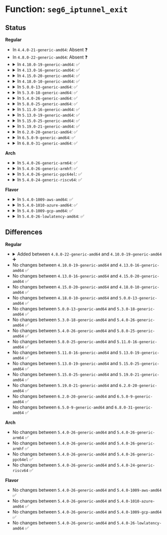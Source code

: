 # Function: <code>seg6_iptunnel_exit</code>

## Status
<b>Regular</b>
<ul>
<li>
In <code>4.4.0-21-generic-amd64</code>: Absent ❓
</li>
<li>
In <code>4.8.0-22-generic-amd64</code>: Absent ❓
</li>
<li>
<details>
<summary>In <code>4.10.0-19-generic-amd64</code>: ✅</summary>

```c
void seg6_iptunnel_exit()
```

```json
{
  "name": "seg6_iptunnel_exit",
  "collision_type": "Unique Global",
  "inline_type": "No",
  "funcs": [
    {
      "addr": 18446744071587907616,
      "name": "seg6_iptunnel_exit",
      "external": true,
      "loc": "net/ipv6/seg6_iptunnel.c:433",
      "file": "net/ipv6/seg6_iptunnel.c",
      "inline": "seen, unknown",
      "caller_inline": [],
      "caller_func": [
        "net/ipv6/seg6.c:seg6_exit",
        "net/ipv6/seg6.c:seg6_init"
      ]
    }
  ],
  "symbols": [
    {
      "addr": 18446744071587907616,
      "name": "seg6_iptunnel_exit",
      "section": ".text",
      "bind": "STB_GLOBAL",
      "size": 28
    }
  ]
}
```
</details>
</li>
<li>
<details>
<summary>In <code>4.13.0-16-generic-amd64</code>: ✅</summary>

```c
void seg6_iptunnel_exit()
```

```json
{
  "name": "seg6_iptunnel_exit",
  "collision_type": "Unique Global",
  "inline_type": "No",
  "funcs": [
    {
      "addr": 18446744071588065344,
      "name": "seg6_iptunnel_exit",
      "external": true,
      "loc": "net/ipv6/seg6_iptunnel.c:449",
      "file": "net/ipv6/seg6_iptunnel.c",
      "inline": "seen, unknown",
      "caller_inline": [],
      "caller_func": [
        "net/ipv6/seg6.c:seg6_exit",
        "net/ipv6/seg6.c:seg6_init"
      ]
    }
  ],
  "symbols": [
    {
      "addr": 18446744071588065344,
      "name": "seg6_iptunnel_exit",
      "section": ".text",
      "bind": "STB_GLOBAL",
      "size": 28
    }
  ]
}
```
</details>
</li>
<li>
<details>
<summary>In <code>4.15.0-20-generic-amd64</code>: ✅</summary>

```c
void seg6_iptunnel_exit()
```

```json
{
  "name": "seg6_iptunnel_exit",
  "collision_type": "Unique Global",
  "inline_type": "No",
  "funcs": [
    {
      "addr": 18446744071588604304,
      "name": "seg6_iptunnel_exit",
      "external": true,
      "loc": "net/ipv6/seg6_iptunnel.c:492",
      "file": "net/ipv6/seg6_iptunnel.c",
      "inline": "seen, unknown",
      "caller_inline": [],
      "caller_func": [
        "net/ipv6/seg6.c:seg6_exit",
        "net/ipv6/seg6.c:seg6_init"
      ]
    }
  ],
  "symbols": [
    {
      "addr": 18446744071588604304,
      "name": "seg6_iptunnel_exit",
      "section": ".text",
      "bind": "STB_GLOBAL",
      "size": 28
    }
  ]
}
```
</details>
</li>
<li>
<details>
<summary>In <code>4.18.0-10-generic-amd64</code>: ✅</summary>

```c
void seg6_iptunnel_exit()
```

```json
{
  "name": "seg6_iptunnel_exit",
  "collision_type": "Unique Global",
  "inline_type": "No",
  "funcs": [
    {
      "addr": 18446744071588969584,
      "name": "seg6_iptunnel_exit",
      "external": true,
      "loc": "net/ipv6/seg6_iptunnel.c:512",
      "file": "net/ipv6/seg6_iptunnel.c",
      "inline": "seen, unknown",
      "caller_inline": [],
      "caller_func": [
        "net/ipv6/seg6.c:seg6_exit",
        "net/ipv6/seg6.c:seg6_init"
      ]
    }
  ],
  "symbols": [
    {
      "addr": 18446744071588969584,
      "name": "seg6_iptunnel_exit",
      "section": ".text",
      "bind": "STB_GLOBAL",
      "size": 28
    }
  ]
}
```
</details>
</li>
<li>
<details>
<summary>In <code>5.0.0-13-generic-amd64</code>: ✅</summary>

```c
void seg6_iptunnel_exit()
```

```json
{
  "name": "seg6_iptunnel_exit",
  "collision_type": "Unique Global",
  "inline_type": "No",
  "funcs": [
    {
      "addr": 18446744071589193680,
      "name": "seg6_iptunnel_exit",
      "external": true,
      "loc": "net/ipv6/seg6_iptunnel.c:515",
      "file": "net/ipv6/seg6_iptunnel.c",
      "inline": "seen, unknown",
      "caller_inline": [],
      "caller_func": [
        "net/ipv6/seg6.c:seg6_exit",
        "net/ipv6/seg6.c:seg6_init"
      ]
    }
  ],
  "symbols": [
    {
      "addr": 18446744071589193680,
      "name": "seg6_iptunnel_exit",
      "section": ".text",
      "bind": "STB_GLOBAL",
      "size": 28
    }
  ]
}
```
</details>
</li>
<li>
<details>
<summary>In <code>5.3.0-18-generic-amd64</code>: ✅</summary>

```c
void seg6_iptunnel_exit()
```

```json
{
  "name": "seg6_iptunnel_exit",
  "collision_type": "Unique Global",
  "inline_type": "No",
  "funcs": [
    {
      "addr": 18446744071589647168,
      "name": "seg6_iptunnel_exit",
      "external": true,
      "loc": "net/ipv6/seg6_iptunnel.c:510",
      "file": "net/ipv6/seg6_iptunnel.c",
      "inline": "seen, unknown",
      "caller_inline": [],
      "caller_func": [
        "net/ipv6/seg6.c:seg6_exit",
        "net/ipv6/seg6.c:seg6_init"
      ]
    }
  ],
  "symbols": [
    {
      "addr": 18446744071589647168,
      "name": "seg6_iptunnel_exit",
      "section": ".text",
      "bind": "STB_GLOBAL",
      "size": 28
    }
  ]
}
```
</details>
</li>
<li>
<details>
<summary>In <code>5.4.0-26-generic-amd64</code>: ✅</summary>

```c
void seg6_iptunnel_exit()
```

```json
{
  "name": "seg6_iptunnel_exit",
  "collision_type": "Unique Global",
  "inline_type": "No",
  "funcs": [
    {
      "addr": 18446744071589871376,
      "name": "seg6_iptunnel_exit",
      "external": true,
      "loc": "net/ipv6/seg6_iptunnel.c:510",
      "file": "net/ipv6/seg6_iptunnel.c",
      "inline": "seen, unknown",
      "caller_inline": [],
      "caller_func": [
        "net/ipv6/seg6.c:seg6_exit",
        "net/ipv6/seg6.c:seg6_init"
      ]
    }
  ],
  "symbols": [
    {
      "addr": 18446744071589871376,
      "name": "seg6_iptunnel_exit",
      "section": ".text",
      "bind": "STB_GLOBAL",
      "size": 28
    }
  ]
}
```
</details>
</li>
<li>
<details>
<summary>In <code>5.8.0-25-generic-amd64</code>: ✅</summary>

```c
void seg6_iptunnel_exit()
```

```json
{
  "name": "seg6_iptunnel_exit",
  "collision_type": "Unique Global",
  "inline_type": "No",
  "funcs": [
    {
      "addr": 18446744071590898896,
      "name": "seg6_iptunnel_exit",
      "external": true,
      "loc": "net/ipv6/seg6_iptunnel.c:510",
      "file": "net/ipv6/seg6_iptunnel.c",
      "inline": "seen, unknown",
      "caller_inline": [],
      "caller_func": [
        "net/ipv6/seg6.c:seg6_exit",
        "net/ipv6/seg6.c:seg6_init"
      ]
    }
  ],
  "symbols": [
    {
      "addr": 18446744071590898896,
      "name": "seg6_iptunnel_exit",
      "section": ".text",
      "bind": "STB_GLOBAL",
      "size": 28
    }
  ]
}
```
</details>
</li>
<li>
<details>
<summary>In <code>5.11.0-16-generic-amd64</code>: ✅</summary>

```c
void seg6_iptunnel_exit()
```

```json
{
  "name": "seg6_iptunnel_exit",
  "collision_type": "Unique Global",
  "inline_type": "No",
  "funcs": [
    {
      "addr": 18446744071590960352,
      "name": "seg6_iptunnel_exit",
      "external": true,
      "loc": "net/ipv6/seg6_iptunnel.c:527",
      "file": "net/ipv6/seg6_iptunnel.c",
      "inline": "seen, unknown",
      "caller_inline": [],
      "caller_func": [
        "net/ipv6/seg6.c:seg6_exit",
        "net/ipv6/seg6.c:seg6_init"
      ]
    }
  ],
  "symbols": [
    {
      "addr": 18446744071590960352,
      "name": "seg6_iptunnel_exit",
      "section": ".text",
      "bind": "STB_GLOBAL",
      "size": 28
    }
  ]
}
```
</details>
</li>
<li>
<details>
<summary>In <code>5.13.0-19-generic-amd64</code>: ✅</summary>

```c
void seg6_iptunnel_exit()
```

```json
{
  "name": "seg6_iptunnel_exit",
  "collision_type": "Unique Global",
  "inline_type": "No",
  "funcs": [
    {
      "addr": 18446744071590890464,
      "name": "seg6_iptunnel_exit",
      "external": true,
      "loc": "net/ipv6/seg6_iptunnel.c:527",
      "file": "net/ipv6/seg6_iptunnel.c",
      "inline": "seen, unknown",
      "caller_inline": [],
      "caller_func": [
        "net/ipv6/seg6.c:seg6_exit",
        "net/ipv6/seg6.c:seg6_init"
      ]
    }
  ],
  "symbols": [
    {
      "addr": 18446744071590890464,
      "name": "seg6_iptunnel_exit",
      "section": ".text",
      "bind": "STB_GLOBAL",
      "size": 28
    }
  ]
}
```
</details>
</li>
<li>
<details>
<summary>In <code>5.15.0-25-generic-amd64</code>: ✅</summary>

```c
void seg6_iptunnel_exit()
```

```json
{
  "name": "seg6_iptunnel_exit",
  "collision_type": "Unique Global",
  "inline_type": "No",
  "funcs": [
    {
      "addr": 18446744071591722608,
      "name": "seg6_iptunnel_exit",
      "external": true,
      "loc": "net/ipv6/seg6_iptunnel.c:603",
      "file": "net/ipv6/seg6_iptunnel.c",
      "inline": "seen, unknown",
      "caller_inline": [],
      "caller_func": [
        "net/ipv6/seg6.c:seg6_exit",
        "net/ipv6/seg6.c:seg6_init"
      ]
    }
  ],
  "symbols": [
    {
      "addr": 18446744071591722608,
      "name": "seg6_iptunnel_exit",
      "section": ".text",
      "bind": "STB_GLOBAL",
      "size": 28
    }
  ]
}
```
</details>
</li>
<li>
<details>
<summary>In <code>5.19.0-21-generic-amd64</code>: ✅</summary>

```c
void seg6_iptunnel_exit()
```

```json
{
  "name": "seg6_iptunnel_exit",
  "collision_type": "Unique Global",
  "inline_type": "No",
  "funcs": [
    {
      "addr": 18446744071593423664,
      "name": "seg6_iptunnel_exit",
      "external": true,
      "loc": "net/ipv6/seg6_iptunnel.c:606",
      "file": "net/ipv6/seg6_iptunnel.c",
      "inline": "seen, unknown",
      "caller_inline": [],
      "caller_func": [
        "net/ipv6/seg6.c:seg6_exit",
        "net/ipv6/seg6.c:seg6_init"
      ]
    }
  ],
  "symbols": [
    {
      "addr": 18446744071593423664,
      "name": "seg6_iptunnel_exit",
      "section": ".text",
      "bind": "STB_GLOBAL",
      "size": 38
    }
  ]
}
```
</details>
</li>
<li>
<details>
<summary>In <code>6.2.0-20-generic-amd64</code>: ✅</summary>

```c
void seg6_iptunnel_exit()
```

```json
{
  "name": "seg6_iptunnel_exit",
  "collision_type": "Unique Global",
  "inline_type": "No",
  "funcs": [
    {
      "addr": 18446744071595336144,
      "name": "seg6_iptunnel_exit",
      "external": true,
      "loc": "net/ipv6/seg6_iptunnel.c:742",
      "file": "net/ipv6/seg6_iptunnel.c",
      "inline": "seen, unknown",
      "caller_inline": [],
      "caller_func": [
        "net/ipv6/seg6.c:seg6_exit",
        "net/ipv6/seg6.c:seg6_init"
      ]
    }
  ],
  "symbols": [
    {
      "addr": 18446744071595336144,
      "name": "seg6_iptunnel_exit",
      "section": ".text",
      "bind": "STB_GLOBAL",
      "size": 38
    }
  ]
}
```
</details>
</li>
<li>
<details>
<summary>In <code>6.5.0-9-generic-amd64</code>: ✅</summary>

```c
void seg6_iptunnel_exit()
```

```json
{
  "name": "seg6_iptunnel_exit",
  "collision_type": "Unique Global",
  "inline_type": "No",
  "funcs": [
    {
      "addr": 18446744071595731200,
      "name": "seg6_iptunnel_exit",
      "external": true,
      "loc": "net/ipv6/seg6_iptunnel.c:741",
      "file": "net/ipv6/seg6_iptunnel.c",
      "inline": "seen, unknown",
      "caller_inline": [],
      "caller_func": [
        "net/ipv6/seg6.c:seg6_exit",
        "net/ipv6/seg6.c:seg6_init"
      ]
    }
  ],
  "symbols": [
    {
      "addr": 18446744071595731200,
      "name": "seg6_iptunnel_exit",
      "section": ".text",
      "bind": "STB_GLOBAL",
      "size": 38
    }
  ]
}
```
</details>
</li>
<li>
<details>
<summary>In <code>6.8.0-31-generic-amd64</code>: ✅</summary>

```c
void seg6_iptunnel_exit()
```

```json
{
  "name": "seg6_iptunnel_exit",
  "collision_type": "Unique Global",
  "inline_type": "No",
  "funcs": [
    {
      "addr": 18446744071596579008,
      "name": "seg6_iptunnel_exit",
      "external": true,
      "loc": "net/ipv6/seg6_iptunnel.c:741",
      "file": "net/ipv6/seg6_iptunnel.c",
      "inline": "seen, unknown",
      "caller_inline": [],
      "caller_func": [
        "net/ipv6/seg6.c:seg6_exit",
        "net/ipv6/seg6.c:seg6_init"
      ]
    }
  ],
  "symbols": [
    {
      "addr": 18446744071596579008,
      "name": "seg6_iptunnel_exit",
      "section": ".text",
      "bind": "STB_GLOBAL",
      "size": 38
    }
  ]
}
```
</details>
</li>
</ul>
<b>Arch</b>
<ul>
<li>
<details>
<summary>In <code>5.4.0-26-generic-arm64</code>: ✅</summary>

```c
void seg6_iptunnel_exit()
```

```json
{
  "name": "seg6_iptunnel_exit",
  "collision_type": "Unique Global",
  "inline_type": "No",
  "funcs": [
    {
      "addr": 18446603336503589984,
      "name": "seg6_iptunnel_exit",
      "external": true,
      "loc": "net/ipv6/seg6_iptunnel.c:510",
      "file": "net/ipv6/seg6_iptunnel.c",
      "inline": "seen, unknown",
      "caller_inline": [],
      "caller_func": [
        "net/ipv6/seg6.c:seg6_exit",
        "net/ipv6/seg6.c:seg6_init"
      ]
    }
  ],
  "symbols": [
    {
      "addr": 18446603336503589984,
      "name": "seg6_iptunnel_exit",
      "section": ".text",
      "bind": "STB_GLOBAL",
      "size": 44
    }
  ]
}
```
</details>
</li>
<li>
<details>
<summary>In <code>5.4.0-26-generic-armhf</code>: ✅</summary>

```c
void seg6_iptunnel_exit()
```

```json
{
  "name": "seg6_iptunnel_exit",
  "collision_type": "Unique Global",
  "inline_type": "No",
  "funcs": [
    {
      "addr": 3236235708,
      "name": "seg6_iptunnel_exit",
      "external": true,
      "loc": "net/ipv6/seg6_iptunnel.c:510",
      "file": "net/ipv6/seg6_iptunnel.c",
      "inline": "seen, unknown",
      "caller_inline": [],
      "caller_func": [
        "net/ipv6/seg6.c:seg6_exit",
        "net/ipv6/seg6.c:seg6_init"
      ]
    }
  ],
  "symbols": [
    {
      "addr": 3236235708,
      "name": "seg6_iptunnel_exit",
      "section": ".text",
      "bind": "STB_GLOBAL",
      "size": 40
    }
  ]
}
```
</details>
</li>
<li>
<details>
<summary>In <code>5.4.0-26-generic-ppc64el</code>: ✅</summary>

```c
void seg6_iptunnel_exit()
```

```json
{
  "name": "seg6_iptunnel_exit",
  "collision_type": "Unique Global",
  "inline_type": "No",
  "funcs": [
    {
      "addr": 13835058055297398032,
      "name": "seg6_iptunnel_exit",
      "external": true,
      "loc": "net/ipv6/seg6_iptunnel.c:510",
      "file": "net/ipv6/seg6_iptunnel.c",
      "inline": "seen, unknown",
      "caller_inline": [],
      "caller_func": [
        "net/ipv6/seg6.c:seg6_exit",
        "net/ipv6/seg6.c:seg6_init"
      ]
    }
  ],
  "symbols": [
    {
      "addr": 13835058055297398032,
      "name": "seg6_iptunnel_exit",
      "section": ".text",
      "bind": "STB_GLOBAL",
      "size": 64
    }
  ]
}
```
</details>
</li>
<li>
<details>
<summary>In <code>5.4.0-24-generic-riscv64</code>: ✅</summary>

```c
void seg6_iptunnel_exit()
```

```json
{
  "name": "seg6_iptunnel_exit",
  "collision_type": "Unique Global",
  "inline_type": "No",
  "funcs": [
    {
      "addr": 18446743936279544688,
      "name": "seg6_iptunnel_exit",
      "external": true,
      "loc": "net/ipv6/seg6_iptunnel.c:510",
      "file": "net/ipv6/seg6_iptunnel.c",
      "inline": "seen, unknown",
      "caller_inline": [],
      "caller_func": [
        "net/ipv6/seg6.c:seg6_exit",
        "net/ipv6/seg6.c:seg6_init"
      ]
    }
  ],
  "symbols": [
    {
      "addr": 18446743936279544688,
      "name": "seg6_iptunnel_exit",
      "section": ".text",
      "bind": "STB_GLOBAL",
      "size": 44
    }
  ]
}
```
</details>
</li>
</ul>
<b>Flavor</b>
<ul>
<li>
<details>
<summary>In <code>5.4.0-1009-aws-amd64</code>: ✅</summary>

```c
void seg6_iptunnel_exit()
```

```json
{
  "name": "seg6_iptunnel_exit",
  "collision_type": "Unique Global",
  "inline_type": "No",
  "funcs": [
    {
      "addr": 18446744071589475744,
      "name": "seg6_iptunnel_exit",
      "external": true,
      "loc": "net/ipv6/seg6_iptunnel.c:510",
      "file": "net/ipv6/seg6_iptunnel.c",
      "inline": "seen, unknown",
      "caller_inline": [],
      "caller_func": [
        "net/ipv6/seg6.c:seg6_exit",
        "net/ipv6/seg6.c:seg6_init"
      ]
    }
  ],
  "symbols": [
    {
      "addr": 18446744071589475744,
      "name": "seg6_iptunnel_exit",
      "section": ".text",
      "bind": "STB_GLOBAL",
      "size": 28
    }
  ]
}
```
</details>
</li>
<li>
<details>
<summary>In <code>5.4.0-1010-azure-amd64</code>: ✅</summary>

```c
void seg6_iptunnel_exit()
```

```json
{
  "name": "seg6_iptunnel_exit",
  "collision_type": "Unique Global",
  "inline_type": "No",
  "funcs": [
    {
      "addr": 18446744071589200736,
      "name": "seg6_iptunnel_exit",
      "external": true,
      "loc": "net/ipv6/seg6_iptunnel.c:510",
      "file": "net/ipv6/seg6_iptunnel.c",
      "inline": "seen, unknown",
      "caller_inline": [],
      "caller_func": [
        "net/ipv6/seg6.c:seg6_exit",
        "net/ipv6/seg6.c:seg6_init"
      ]
    }
  ],
  "symbols": [
    {
      "addr": 18446744071589200736,
      "name": "seg6_iptunnel_exit",
      "section": ".text",
      "bind": "STB_GLOBAL",
      "size": 28
    }
  ]
}
```
</details>
</li>
<li>
<details>
<summary>In <code>5.4.0-1009-gcp-amd64</code>: ✅</summary>

```c
void seg6_iptunnel_exit()
```

```json
{
  "name": "seg6_iptunnel_exit",
  "collision_type": "Unique Global",
  "inline_type": "No",
  "funcs": [
    {
      "addr": 18446744071589912608,
      "name": "seg6_iptunnel_exit",
      "external": true,
      "loc": "net/ipv6/seg6_iptunnel.c:510",
      "file": "net/ipv6/seg6_iptunnel.c",
      "inline": "seen, unknown",
      "caller_inline": [],
      "caller_func": [
        "net/ipv6/seg6.c:seg6_exit",
        "net/ipv6/seg6.c:seg6_init"
      ]
    }
  ],
  "symbols": [
    {
      "addr": 18446744071589912608,
      "name": "seg6_iptunnel_exit",
      "section": ".text",
      "bind": "STB_GLOBAL",
      "size": 28
    }
  ]
}
```
</details>
</li>
<li>
<details>
<summary>In <code>5.4.0-26-lowlatency-amd64</code>: ✅</summary>

```c
void seg6_iptunnel_exit()
```

```json
{
  "name": "seg6_iptunnel_exit",
  "collision_type": "Unique Global",
  "inline_type": "No",
  "funcs": [
    {
      "addr": 18446744071589965200,
      "name": "seg6_iptunnel_exit",
      "external": true,
      "loc": "net/ipv6/seg6_iptunnel.c:510",
      "file": "net/ipv6/seg6_iptunnel.c",
      "inline": "seen, unknown",
      "caller_inline": [],
      "caller_func": [
        "net/ipv6/seg6.c:seg6_exit",
        "net/ipv6/seg6.c:seg6_init"
      ]
    }
  ],
  "symbols": [
    {
      "addr": 18446744071589965200,
      "name": "seg6_iptunnel_exit",
      "section": ".text",
      "bind": "STB_GLOBAL",
      "size": 28
    }
  ]
}
```
</details>
</li>
</ul>

## Differences
<b>Regular</b>
<ul>
<li>
<details>
<summary>Added between <code>4.8.0-22-generic-amd64</code> and <code>4.10.0-19-generic-amd64</code> ➕</summary>

```c
void seg6_iptunnel_exit()
```
</details>
</li>
<li>
No changes between <code>4.10.0-19-generic-amd64</code> and <code>4.13.0-16-generic-amd64</code> ✅
</li>
<li>
No changes between <code>4.13.0-16-generic-amd64</code> and <code>4.15.0-20-generic-amd64</code> ✅
</li>
<li>
No changes between <code>4.15.0-20-generic-amd64</code> and <code>4.18.0-10-generic-amd64</code> ✅
</li>
<li>
No changes between <code>4.18.0-10-generic-amd64</code> and <code>5.0.0-13-generic-amd64</code> ✅
</li>
<li>
No changes between <code>5.0.0-13-generic-amd64</code> and <code>5.3.0-18-generic-amd64</code> ✅
</li>
<li>
No changes between <code>5.3.0-18-generic-amd64</code> and <code>5.4.0-26-generic-amd64</code> ✅
</li>
<li>
No changes between <code>5.4.0-26-generic-amd64</code> and <code>5.8.0-25-generic-amd64</code> ✅
</li>
<li>
No changes between <code>5.8.0-25-generic-amd64</code> and <code>5.11.0-16-generic-amd64</code> ✅
</li>
<li>
No changes between <code>5.11.0-16-generic-amd64</code> and <code>5.13.0-19-generic-amd64</code> ✅
</li>
<li>
No changes between <code>5.13.0-19-generic-amd64</code> and <code>5.15.0-25-generic-amd64</code> ✅
</li>
<li>
No changes between <code>5.15.0-25-generic-amd64</code> and <code>5.19.0-21-generic-amd64</code> ✅
</li>
<li>
No changes between <code>5.19.0-21-generic-amd64</code> and <code>6.2.0-20-generic-amd64</code> ✅
</li>
<li>
No changes between <code>6.2.0-20-generic-amd64</code> and <code>6.5.0-9-generic-amd64</code> ✅
</li>
<li>
No changes between <code>6.5.0-9-generic-amd64</code> and <code>6.8.0-31-generic-amd64</code> ✅
</li>
</ul>
<b>Arch</b>
<ul>
<li>
No changes between <code>5.4.0-26-generic-amd64</code> and <code>5.4.0-26-generic-arm64</code> ✅
</li>
<li>
No changes between <code>5.4.0-26-generic-amd64</code> and <code>5.4.0-26-generic-armhf</code> ✅
</li>
<li>
No changes between <code>5.4.0-26-generic-amd64</code> and <code>5.4.0-26-generic-ppc64el</code> ✅
</li>
<li>
No changes between <code>5.4.0-26-generic-amd64</code> and <code>5.4.0-24-generic-riscv64</code> ✅
</li>
</ul>
<b>Flavor</b>
<ul>
<li>
No changes between <code>5.4.0-26-generic-amd64</code> and <code>5.4.0-1009-aws-amd64</code> ✅
</li>
<li>
No changes between <code>5.4.0-26-generic-amd64</code> and <code>5.4.0-1010-azure-amd64</code> ✅
</li>
<li>
No changes between <code>5.4.0-26-generic-amd64</code> and <code>5.4.0-1009-gcp-amd64</code> ✅
</li>
<li>
No changes between <code>5.4.0-26-generic-amd64</code> and <code>5.4.0-26-lowlatency-amd64</code> ✅
</li>
</ul>
